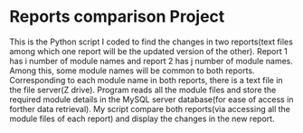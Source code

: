 # Reports comparison Project
This is the Python script I coded to find the changes in two reports(text files among which one report will be the updated version of the other).
Report 1 has i number of module names and report 2 has j number of module names. Among this, some module names will be common to both reports.
Corresponding to each module name in both reports, there is a text file in the file server(Z drive).
Program reads all the module files and store the required module details in the MySQL server database(for ease of access in forther data retrieval).
My script compare both reports(via accessing all the module files of each report) and display the changes in the new report.
